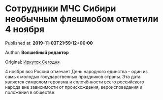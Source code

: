 
# Сотрудники МЧС Сибири необычным флешмобом отметили 4 ноября

Published at: **2019-11-03T21:59:12+00:00**

Author: **Волшебный редактор**

Original: [Иркутск Сегодня](https://irk.today/2019/11/04/sotrudniki-mchs-sibiri-neobychnym-fleshmobom-otmetili-4-nojabrja/)

4 ноября вся Россия отмечает День народного единства – один из самых молодых государственных праздников страны. Эта дата является символом героизма и сплочённости всего российского народа вне зависимости от происхождения, вероисповедания и положения в обществе.
